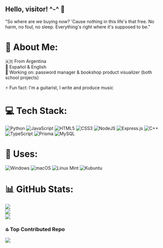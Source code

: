 ## Hello, visitor! ^-^ 🤍

"So where are we buying now?
'Cause nothing in this life's that free.
No harm, no foul, no sleep.
Everything's right where it's supposed to be."

<!--
**chocolattito/chocolattito** is a ✨ _special_ ✨ repository because its `README.md` (this file) appears on your GitHub profile.

Here are some ideas to get you started:

- 🔭 I’m currently working on ...
- 🌱 I’m currently learning ...
- 👯 I’m looking to collaborate on ...
- 🤔 I’m looking for help with ...
- 💬 Ask me about ...
- 📫 How to reach me: ...
- 😄 Pronouns: ...
- ⚡ Fun fact: ...
-->

# 💫 About Me:
🇦🇷 From Argentina<br>💬 Español & English<br>
🔭 Working on: password manager & bookshop product visualizer (both school projects)<br>
<!--🌱 Experience with Python, JavaScript, HTML, CSS<br>-->
⚡ Fun fact: I'm a guitarist, I write and produce music


# 💻 Tech Stack:
![Python](https://img.shields.io/badge/python-3670A0?style=for-the-badge&logo=python&logoColor=ffdd54) ![JavaScript](https://img.shields.io/badge/javascript-%23323330.svg?style=for-the-badge&logo=javascript&logoColor=%23F7DF1E) ![HTML5](https://img.shields.io/badge/html5-%23E34F26.svg?style=for-the-badge&logo=html5&logoColor=white) ![CSS3](https://img.shields.io/badge/css3-%231572B6.svg?style=for-the-badge&logo=css3&logoColor=white) ![NodeJS](https://img.shields.io/badge/node.js-6DA55F?style=for-the-badge&logo=node.js&logoColor=white) ![Express.js](https://img.shields.io/badge/express.js-%23404d59.svg?style=for-the-badge&logo=express&logoColor=%2361DAFB) ![C++](https://img.shields.io/badge/c++-%2300599C.svg?style=for-the-badge&logo=c%2B%2B&logoColor=white) ![TypeScript](https://img.shields.io/badge/typescript-%23007ACC.svg?style=for-the-badge&logo=typescript&logoColor=white) ![Prisma](https://img.shields.io/badge/Prisma-3982CE?style=for-the-badge&logo=Prisma&logoColor=white) ![MySQL](https://img.shields.io/badge/mysql-4479A1.svg?style=for-the-badge&logo=mysql&logoColor=white)
# 💽 Uses:
![Windows](https://img.shields.io/badge/Windows-0078D6?style=for-the-badge&logo=windows&logoColor=white) ![macOS](https://img.shields.io/badge/mac%20os-000000?style=for-the-badge&logo=macos&logoColor=F0F0F0) ![Linux Mint](https://img.shields.io/badge/Linux%20Mint-87CF3E?style=for-the-badge&logo=Linux%20Mint&logoColor=white) ![Kubuntu](https://img.shields.io/badge/-KUbuntu-%230079C1?style=for-the-badge&logo=kubuntu&logoColor=white)
# 📊 GitHub Stats:
![](https://github-readme-stats.vercel.app/api?username=chocolattito&theme=great-gatsby&hide_border=true&include_all_commits=false&count_private=false)<br/>
![](https://github-readme-streak-stats.herokuapp.com/?user=chocolattito&theme=great-gatsby&hide_border=true)<br/>
![](https://github-readme-stats.vercel.app/api/top-langs/?username=chocolattito&theme=great-gatsby&hide_border=true&include_all_commits=false&count_private=false&layout=compact)

<!--### ✍️ Random Dev Quote
![](https://quotes-github-readme.vercel.app/api?type=horizontal&theme=tokyonight)-->

### 🔝 Top Contributed Repo
![](https://github-contributor-stats.vercel.app/api?username=chocolattito&limit=5&theme=dark&combine_all_yearly_contributions=true)

  
<!-- Proudly created with GPRM ( https://gprm.itsvg.in ) -->

